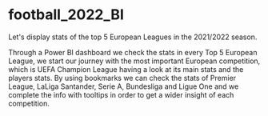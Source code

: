 # football_2022_BI
Let's display stats of  the top 5 European Leagues  in  the 2021/2022 season.

Through a Power BI dashboard we check the stats in every Top 5 European League, we start our journey with the most important European competition, which is UEFA Champion League having a look at its main stats and the players stats.
By using bookmarks we can check the stats of Premier League, LaLiga Santander, Serie A, Bundesliga and Ligue One and we complete the info with tooltips in order to get a wider insight of each competition.

